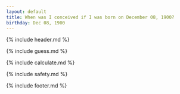 ```yaml
---
layout: default
title: When was I conceived if I was born on December 08, 1900?
birthday: Dec 08, 1900
---
```


{% include header.md %}

{% include guess.md %}

{% include calculate.md %}

{% include safety.md %}

{% include footer.md %}



